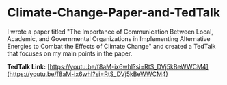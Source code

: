 # Climate-Change-Paper-and-TedTalk
I wrote a paper titled "The Importance of Communication Between Local, Academic, and Governmental Organizations in Implementing Alternative Energies to Combat the Effects of Climate Change" and created a TedTalk that focuses on my main points in the paper.

**TedTalk Link:** [https://youtu.be/f8aM-ix6whI?si=RtS_DVj5kBeWWCM4](https://youtu.be/f8aM-ix6whI?si=RtS_DVj5kBeWWCM4)
